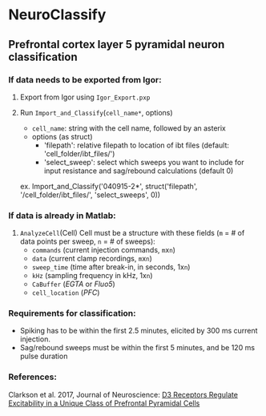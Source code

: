 # NeuroClassify

## Prefrontal cortex layer 5 pyramidal neuron classification

### If data needs to be exported from Igor:
1.  Export from Igor using `Igor_Export.pxp`

2.  Run `Import_and_Classify`(`cell_name*`, options) 
    * `cell_name`: string with the cell name, followed by an asterix
    * options (as struct)
        - 'filepath': relative filepath to location of ibt files 
                (default: 'cell_folder/ibt_files/')
        - 'select_sweep': select which sweeps you want to include for input
          resistance and sag/rebound calculations (default 0)

    ex. Import_and_Classify('040915-2*', struct('filepath', '/cell_folder/ibt_files/', 'select_sweeps', 0))

### If data is already in Matlab:
1. `AnalyzeCell`(Cell)
Cell must be a structure with these fields (`m` = # of data points per
sweep, `n` = # of sweeps):
    * `commands` (current injection commands, `m`x`n`)
    * `data` (current clamp recordings, `m`x`n`)
    * `sweep_time` (time after break-in, in seconds, 1x`n`)
    * `kHz` (sampling frequency in kHz, 1x`n`)
    * `CaBuffer` (*EGTA* or *Fluo5*)
    * `cell_location` (*PFC*)

### Requirements for classification:
* Spiking has to be within the first 2.5 minutes, elicited by 300 ms current
  injection.
* Sag/rebound sweeps must be within the first 5 minutes, and be 120 ms pulse
  duration

### References:
Clarkson et al. 2017, Journal of Neuroscience: 
[D3 Receptors Regulate Excitability in a Unique Class of Prefrontal Pyramidal
Cells](http://www.jneurosci.org/content/37/24/5846)
